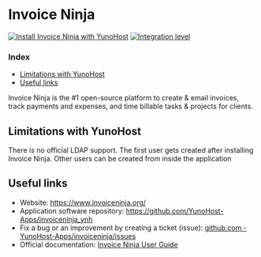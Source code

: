 # Invoice Ninja

[![Install Invoice Ninja with YunoHost](https://install-app.yunohost.org/install-with-yunohost.png)](https://install-app.yunohost.org/?app=invoiceninja)
[![Integration level](https://dash.yunohost.org/integration/invoiceninja.svg)](https://dash.yunohost.org/appci/app/invoiceninja)


### Index

- [Limitations with YunoHost](#limitations-with-yunohost)
- [Useful links](#useful-links)

Invoice Ninja is the #1 open-source platform to create & email invoices, track payments and expenses, and time billable tasks & projects for clients.


## Limitations with YunoHost

There is no official LDAP support. The first user gets created after installing Invoice Ninja. Other users can be created from inside the application

## Useful links

+ Website: https://www.invoiceninja.org/
+ Application software repository: https://github.com/YunoHost-Apps/invoiceninja_ynh
+ Fix a bug or an improvement by creating a ticket (issue): [github.com - YunoHost-Apps/invoiceninja/issues](https://github.com/YunoHost-Apps/invoiceninja_ynh/issues)
+ Official documentation: [Invoice Ninja User Guide](https://docs.invoiceninja.com/)
